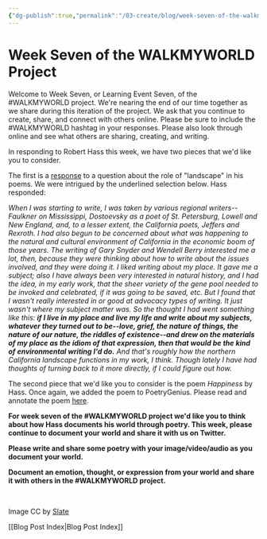 ```yaml
---
{"dg-publish":true,"permalink":"/03-create/blog/week-seven-of-the-walkmyworld-project/","title":"Week Seven of the #WALKMYWORLD Project","tags":["walkmyworld"]}
---
```


# Week Seven of the WALKMYWORLD Project

Welcome to Week Seven, or Learning Event Seven, of the #WALKMYWORLD project. We're nearing the end of our time together as we share during this iteration of the project. We ask that you continue to create, share, and connect with others online. Please be sure to include the #WALKMYWORLD hashtag in your responses. Please also look through online and see what others are sharing, creating, and writing.

In responding to Robert Hass this week, we have two pieces that we'd like you to consider.

The first is a [response](http://www.smartishpace.com/pqa/robert_hass/) to a question about the role of "landscape" in his poems. We were intrigued by the underlined selection below. Hass responded:

_When I was starting to write, I was taken by various regional writers--Faulkner on Mississippi, Dostoevsky as a poet of St. Petersburg, Lowell and New England, and, to a lesser extent, the California poets, Jeffers and Rexroth. I had also begun to be concerned about what was happening to the natural and cultural environment of California in the economic boom of those years. The writing of Gary Snyder and Wendell Berry interested me a lot, then, because they were thinking about how to write about the issues involved, and they were doing it. I liked writing about my place. It gave me a subject; also I have always been very interested in natural history, and I had the idea, in my early work, that the sheer variety of the gene pool needed to be invoked and celebrated, if it was going to be saved, etc. But I found that I wasn't really interested in or good at advocacy types of writing. It just wasn't where my subject matter was. So the thought I had went something like this: **if I live in my place and live my life and write about my subjects, whatever they turned out to be--love, grief, the nature of things, the nature of our nature, the riddles of existence--and drew on the materials of my place as the idiom of that expression, then that would be the kind of environmental writing I'd do.** And that's roughly how the northern California landscape functions in my work, I think. Though lately I have had thoughts of turning back to it more directly, if I could figure out how._

The second piece that we'd like you to consider is the poem _Happiness_ by Hass. Once again, we added the poem to PoetryGenius. Please read and annotate the poem [here](http://poetry.rapgenius.com/Robert-hass-happiness-annotated).

**For week seven of the #WALKMYWORLD project we'd like you to think about how Hass documents his world through poetry. This week, please continue to document your world and share it with us on Twitter.**

**Please write and share some poetry with your image/video/audio as you document your world.**

**Document an emotion, thought, or expression from your world and share it with others in the #WALKMYWORLD project.**

 

Image CC by [Slate](http://www.slate.com/articles/arts/culturebox/2013/06/mark_edmundson_s_harper_s_poetry_takedown_it_s_wrong_contemporary_american.html)

[[Blog Post Index\|Blog Post Index]]